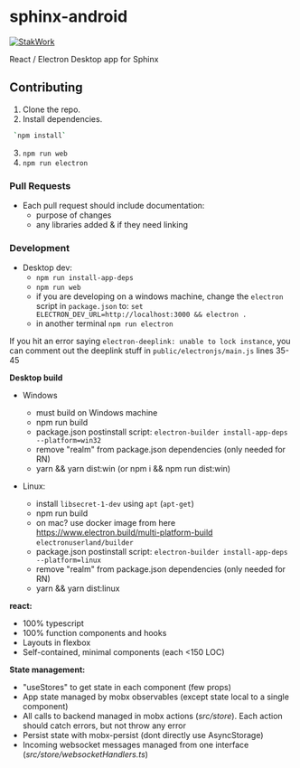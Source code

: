# sphinx-android

[![StakWork](https://img.shields.io/badge/-StakWork%20Bounty-informational?logo=bitcoin&link=https%3A%2F%2Fsphinx.chat)](https://sphinx.chat)

React / Electron Desktop app for Sphinx

## Contributing

1. Clone the repo.
2. Install dependencies.

```sh
 `npm install`
```

3. `npm run web`
4. `npm run electron`

### Pull Requests

- Each pull request should include documentation:
  - purpose of changes
  - any libraries added & if they need linking

### Development

- Desktop dev:
  - `npm run install-app-deps`
  - `npm run web`
  - if you are developing on a windows machine, change the `electron` script in `package.json` to: `set ELECTRON_DEV_URL=http://localhost:3000 && electron .`
  - in another terminal `npm run electron`

If you hit an error saying `electron-deeplink: unable to lock instance`, you can comment out the deeplink stuff in `public/electronjs/main.js` lines 35-45

**Desktop build**

- Windows

  - must build on Windows machine
  - npm run build
  - package.json postinstall script: `electron-builder install-app-deps --platform=win32`
  - remove "realm" from package.json dependencies (only needed for RN)
  - yarn && yarn dist:win (or npm i && npm run dist:win)

- Linux:
  - install `libsecret-1-dev` using `apt` (`apt-get`) 
  - npm run build
  - on mac? use docker image from here https://www.electron.build/multi-platform-build `electronuserland/builder`
  - package.json postinstall script: `electron-builder install-app-deps --platform=linux`
  - remove "realm" from package.json dependencies (only needed for RN)
  - yarn && yarn dist:linux

**react:**

- 100% typescript
- 100% function components and hooks
- Layouts in flexbox
- Self-contained, minimal components (each <150 LOC)

**State management:**

- "useStores" to get state in each component (few props)
- App state managed by mobx observables (except state local to a single component)
- All calls to backend managed in mobx actions (_src/store_). Each action should catch errors, but not throw any error
- Persist state with mobx-persist (dont directly use AsyncStorage)
- Incoming websocket messages managed from one interface (_src/store/websocketHandlers.ts_)
